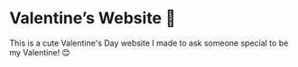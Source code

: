 # Valentine’s Website 💖

This is a cute Valentine's Day website I made to ask someone special to be my Valentine! 😊
